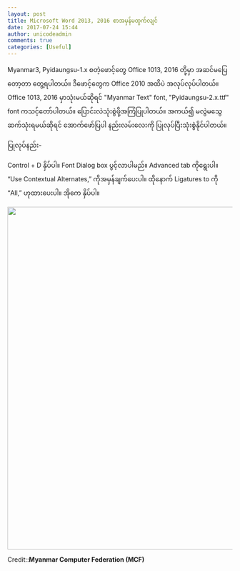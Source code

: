 ```yaml
---
layout: post
title: Microsoft Word 2013, 2016 စာအမှန်မထွက်လျင်
date: 2017-07-24 15:44
author: unicodeadmin
comments: true
categories: [Useful]
---
```

Myanmar3, Pyidaungsu-1.x စတဲ့ဖောင့်တွေ Office 1013, 2016 တို့မှာ အဆင်မပြေတော့တာ တွေ့ရပါတယ်။ ဒီဖောင့်တွေက Office 2010 အထိပဲ အလုပ်လုပ်ပါတယ်။ Office 1013, 2016 မှာသုံးမယ်ဆိုရင် "Myanmar Text" font, "Pyidaungsu-2.x.ttf" font ကသင့်တော်ပါတယ်။ ပြောင်းလဲသုံးစွဲဖို့အကြံပြုပါတယ်။ အကယ်၍ မလွဲမသွေ ဆက်သုံးရမယ်ဆိုရင် အောက်ဖော်ပြပါ နည်းလမ်းလေးကို ပြုလုပ်ပြီးသုံးစွဲနိုင်ပါတယ်။

ပြုလုပ်နည်း-

Control + D နှိပ်ပါ။ Font Dialog box ပွင့်လာပါမည်။ Advanced tab ကိုရွေးပါ။ “Use Contextual Alternates,” ကိုအမှန်ချက်ပေးပါ။ ထိုနောက် Ligatures to ကို  “All,” ဟုထားပေးပါ။ အိုကေ နှိပ်ပါ။

<img class="aligncenter wp-image-2607 size-full" src="http://localhost/wordpress/wp-content/uploads/2017/07/msWord.jpg" alt="" width="785" height="768" />

Credit::<strong>Myanmar Computer Federation (MCF)</strong>
